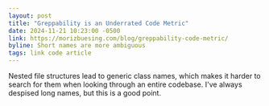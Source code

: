 ```yaml
---
layout: post
title: "Greppability is an Underrated Code Metric"
date: 2024-11-21 10:23:00 -0500
link: https://morizbuesing.com/blog/greppability-code-metric/
byline: Short names are more ambiguous
tags: link code article
---
```

Nested file structures lead to generic class names, which makes it harder to search for them when looking through an entire codebase. I've always despised long names, but this is a good point.
